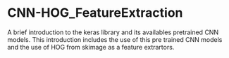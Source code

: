 # CNN-HOG_FeatureExtraction
A brief introduction to the keras library and its availables pretrained CNN models. This introduction includes the use of this pre trained CNN models and the use of HOG from skimage as a feature extrartors.
